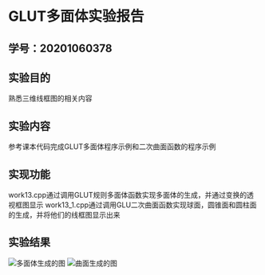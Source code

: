 # GLUT多面体实验报告

## 学号：20201060378

## 实验目的
熟悉三维线框图的相关内容

## 实验内容
参考课本代码完成GLUT多面体程序示例和二次曲面函数的程序示例

## 实现功能
work13.cpp通过调用GLUT规则多面体函数实现多面体的生成，并通过变换的透视框图显示
work13_1.cpp通过调用GLU二次曲面函数实现球面，圆锥面和圆柱面的生成，并将他们的线框图显示出来

## 实验结果
![多面体生成的图]()
![曲面生成的图]()